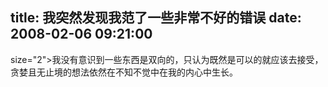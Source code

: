 title: 我突然发现我范了一些非常不好的错误
date: 2008-02-06 09:21:00
---

 size="2">我没有意识到一些东西是双向的，只认为既然是可以的就应该去接受，贪婪且无止境的想法依然在不知不觉中在我的内心中生长。
